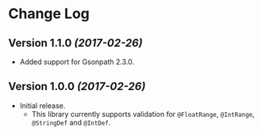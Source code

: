 Change Log
==========

Version 1.1.0 *(2017-02-26)*
----------------------------

* Added support for Gsonpath 2.3.0.

Version 1.0.0 *(2017-02-26)*
----------------------------

* Initial release.
     * This library currently supports validation for `@FloatRange`, `@IntRange`, `@StringDef` and `@IntDef`.
